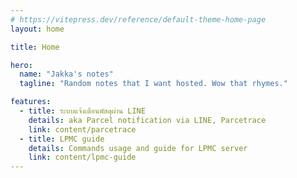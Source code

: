 ```yaml
---
# https://vitepress.dev/reference/default-theme-home-page
layout: home

title: Home

hero:
  name: "Jakka's notes"
  tagline: "Random notes that I want hosted. Wow that rhymes."

features:
  - title: ระบบแจ้งเตือนพัสดุผ่าน LINE
    details: aka Parcel notification via LINE, Parcetrace
    link: content/parcetrace
  - title: LPMC guide
    details: Commands usage and guide for LPMC server
    link: content/lpmc-guide
---
```


